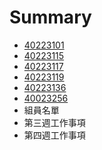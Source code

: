# Summary

* [40223101](40223101.md)
* [40223115](40223115.md)
* [40223117](40223117.md)
* [40223119](40223119.md)
* [40223136](40223136.md)
* [40023256](40023256.md)
* 組員名單
* 第三週工作事項
* 第四週工作事項

